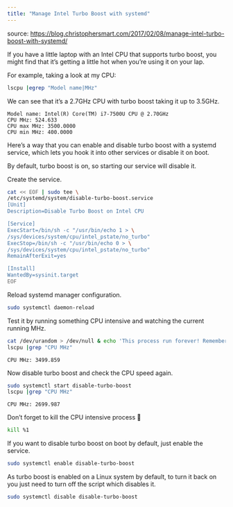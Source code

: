 ```yaml
---
title: "Manage Intel Turbo Boost with systemd"
---
```



source: https://blog.christophersmart.com/2017/02/08/manage-intel-turbo-boost-with-systemd/


If you have a little laptop with an Intel CPU that supports turbo boost, you might find that it’s getting a little hot when you’re using it on your lap.

For example, taking a look at my CPU:

```bash
lscpu |egrep "Model name|MHz"
```

We can see that it’s a 2.7GHz CPU with turbo boost taking it up to 3.5GHz.

```text
Model name: Intel(R) Core(TM) i7-7500U CPU @ 2.70GHz
CPU MHz: 524.633
CPU max MHz: 3500.0000
CPU min MHz: 400.0000
```

Here’s a way that you can enable and disable turbo boost with a systemd service, which lets you hook it into other services or disable it on boot.

By default, turbo boost is on, so starting our service will disable it.

Create the service.


```bash
cat << EOF | sudo tee \
/etc/systemd/system/disable-turbo-boost.service
[Unit]
Description=Disable Turbo Boost on Intel CPU

[Service]
ExecStart=/bin/sh -c "/usr/bin/echo 1 > \
/sys/devices/system/cpu/intel_pstate/no_turbo"
ExecStop=/bin/sh -c "/usr/bin/echo 0 > \
/sys/devices/system/cpu/intel_pstate/no_turbo"
RemainAfterExit=yes

[Install]
WantedBy=sysinit.target
EOF
```

Reload systemd manager configuration.

```bash
sudo systemctl daemon-reload
```

Test it by running something CPU intensive and watching the current running MHz.

```bash
cat /dev/urandom > /dev/null & echo 'This process run forever! Remember to kill it!'
lscpu |grep "CPU MHz"
```

```text
CPU MHz: 3499.859
```

Now disable turbo boost and check the CPU speed again.

```bash
sudo systemctl start disable-turbo-boost
lscpu |grep "CPU MHz"
```

```text
CPU MHz: 2699.987
```

Don’t forget to kill the CPU intensive process 🙂

```bash
kill %1
```

If you want to disable turbo boost on boot by default, just enable the service.

```bash
sudo systemctl enable disable-turbo-boost
```

As turbo boost is enabled on a Linux system by default, to turn it back on you just need to turn off the script which disables it.

```bash
sudo systemctl disable disable-turbo-boost
```
